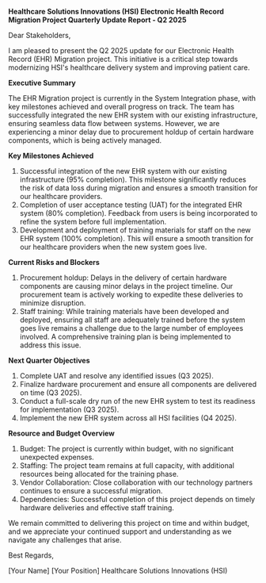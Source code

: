  **Healthcare Solutions Innovations (HSI) Electronic Health Record Migration Project Quarterly Update Report - Q2 2025**

Dear Stakeholders,

I am pleased to present the Q2 2025 update for our Electronic Health Record (EHR) Migration project. This initiative is a critical step towards modernizing HSI's healthcare delivery system and improving patient care.

**Executive Summary**

The EHR Migration project is currently in the System Integration phase, with key milestones achieved and overall progress on track. The team has successfully integrated the new EHR system with our existing infrastructure, ensuring seamless data flow between systems. However, we are experiencing a minor delay due to procurement holdup of certain hardware components, which is being actively managed.

**Key Milestones Achieved**

1. Successful integration of the new EHR system with our existing infrastructure (95% completion). This milestone significantly reduces the risk of data loss during migration and ensures a smooth transition for our healthcare providers.
2. Completion of user acceptance testing (UAT) for the integrated EHR system (80% completion). Feedback from users is being incorporated to refine the system before full implementation.
3. Development and deployment of training materials for staff on the new EHR system (100% completion). This will ensure a smooth transition for our healthcare providers when the new system goes live.

**Current Risks and Blockers**

1. Procurement holdup: Delays in the delivery of certain hardware components are causing minor delays in the project timeline. Our procurement team is actively working to expedite these deliveries to minimize disruption.
2. Staff training: While training materials have been developed and deployed, ensuring all staff are adequately trained before the system goes live remains a challenge due to the large number of employees involved. A comprehensive training plan is being implemented to address this issue.

**Next Quarter Objectives**

1. Complete UAT and resolve any identified issues (Q3 2025).
2. Finalize hardware procurement and ensure all components are delivered on time (Q3 2025).
3. Conduct a full-scale dry run of the new EHR system to test its readiness for implementation (Q3 2025).
4. Implement the new EHR system across all HSI facilities (Q4 2025).

**Resource and Budget Overview**

1. Budget: The project is currently within budget, with no significant unexpected expenses.
2. Staffing: The project team remains at full capacity, with additional resources being allocated for the training phase.
3. Vendor Collaboration: Close collaboration with our technology partners continues to ensure a successful migration.
4. Dependencies: Successful completion of this project depends on timely hardware deliveries and effective staff training.

We remain committed to delivering this project on time and within budget, and we appreciate your continued support and understanding as we navigate any challenges that arise.

Best Regards,

[Your Name]
[Your Position]
Healthcare Solutions Innovations (HSI)